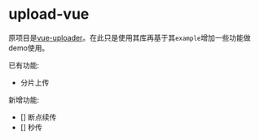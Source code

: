 # upload-vue

原项目是[vue-uploader](https://github.com/simple-uploader/vue-uploader)。在此只是使用其库再基于其`example`增加一些功能做demo使用。

已有功能:

- 分片上传

新增功能:

- [] 断点续传
- [] 秒传